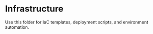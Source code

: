 ﻿# Infrastructure

Use this folder for IaC templates, deployment scripts, and environment automation.
